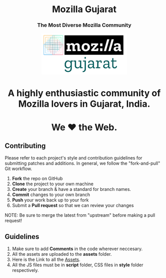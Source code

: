 <h1 align="center">
Mozilla Gujarat
 </h1>
 <h3 align="center"> The Most Diverse Mozilla Community
</h3>
<p align="center">
 <a href="">
    <img alt="Mozilla Gujarat" src="https://github.com/pransh15/mozguj-logo/blob/master/mozguj-horizontal-black.png" width="270" >
  </a>
 </p>

<h1 align="center">A highly enthusiastic community of Mozilla lovers in Gujarat, India. </h1>
<h1 align="center">We ❤️ the Web.</h1>

Contributing
------------

Please refer to each project's style and contribution guidelines for submitting patches and additions. In general, we follow the "fork-and-pull" Git workflow.

 1. **Fork** the repo on GitHub
 2. **Clone** the project to your own machine
 3. **Create** your branch & have a standard for branch names.
 4. **Commit** changes to your own branch
 5. **Push** your work back up to your fork
 6. Submit a **Pull request** so that we can review your changes

NOTE: Be sure to merge the latest from "upstream" before making a pull request!

Guidelines
------------

 1. Make sure to add **Comments** in the code wherever neccesary.
 2. All the assets are uploaded to the **assets** folder.
 3. Here is the Link to all the [Assets](https://xd.adobe.com/view/d91a1403-d669-476a-42e6-5a0fc1f8c912-af2b/screen/89b3f260-08cf-465e-89db-9c26910765ac/Web-1920-8).
 4. All the JS files must be in **script** folder, CSS files in **style** folder respectively.
